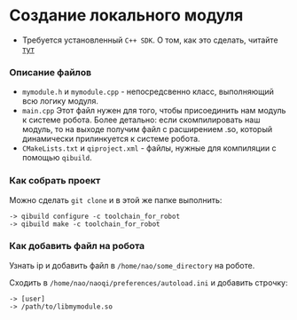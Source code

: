 # Создание локального модуля

* Требуется установленный `C++ SDK`. О том, как это сделать, читайте [тут](https://github.com/MolVlad/Robocup2019) 

### Описание файлов
- `mymodule.h` и `mymodule.cpp` - непосредсвенно класс, выполняющий всю логику модуля. 
- `main.cpp` Этот файл нужен для того, чтобы присоединить нам модуль к системе робота. Более детально: если скомпилировать наш модуль, то на выходе получим файл с расширением .so, который динамически прилинкуется к системе робота. 
- `CMakeLists.txt` и `qiproject.xml` - файлы, нужные для компиляции с помощью `qibuild`.

### Как собрать проект

Можно сделать `git clone` и в этой же папке выполнить:

    -> qibuild configure -c toolchain_for_robot
    -> qibuild make -c toolchain_for_robot

### Как добавить файл на робота

Узнать ip и добавить файл в `/home/nao/some_directory` на роботе. 

Сходить в `/home/nao/naoqi/preferences/autoload.ini` и добавить строчку:

    -> [user]
    -> /path/to/libmymodule.so
